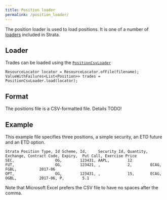 ```yaml
---
title: Position loader
permalink: /position_loader/
---
```


The position loader is used to load positions.
It is one of a number of [loaders]({{site.baseurl}}/loaders) included in Strata.


## Loader

Trades can be loaded using the [`PositionCsvLoader`]({{site.baseurl}}/apidocs/com/opengamma/strata/loader/csv/PositionCsvLoader.html)

```
ResourceLocator locator = ResourceLocator.ofFile(filename);
ValueWithFailures<List<Position>> trades = PositionCsvLoader.load(locator);
```


## Format

The positions file is a CSV-formatted file. Details TODO!


## Example

This example file specifies three positions, a simple security, an ETD future and an ETD option.

```
Strata Position Type, Id Scheme, Id,     Security Id, Quantity, Exchange, Contract Code, Expiry,  Put Call, Exercise Price
SEC,                  OG,        123431, AAPL,        12
FUT,                  OG,        123421, ,            2,        ECAG,     FGBL,          2017-06
OPT,                  OG,        123431, ,            15,       ECAG,     OGBL,          2017-06, P,        5.1
```

Note that Microsoft Excel prefers the CSV file to have no spaces after the comma.
